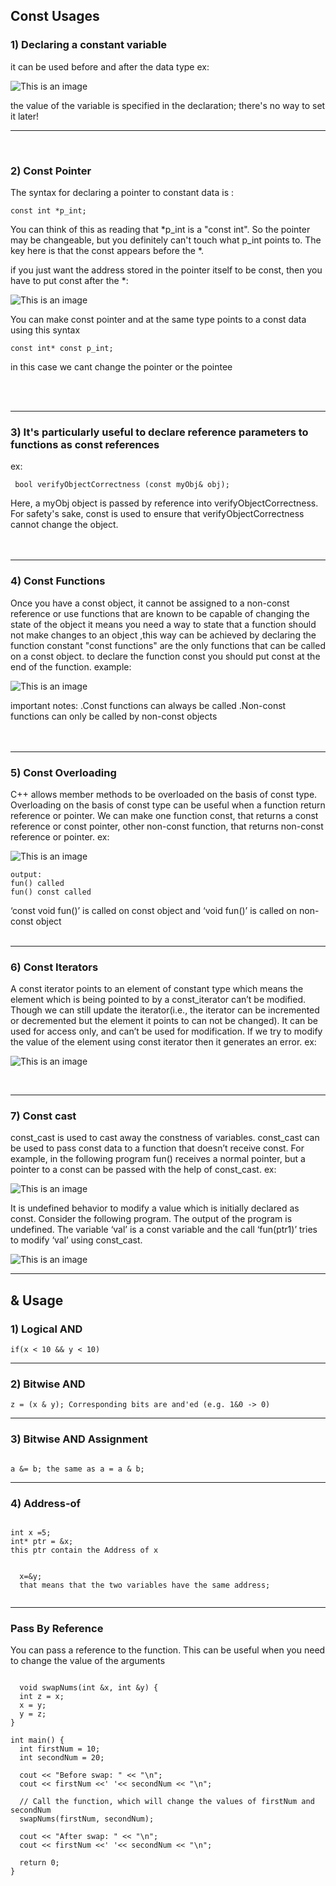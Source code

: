 <h2>Const Usages</h2> 

<h3>1) Declaring a constant variable</h3> it can be used before and after the data type 
ex:

  ![This is an image](/Const_A.png)

 the value of the variable is specified in the declaration; there's no way to set it later!
<hr>
<br>
                                                                      
 <h3>2) Const Pointer</h3>
 The syntax for declaring a pointer to constant data is :
 
 ```
 const int *p_int;
 ```
 
 You can think of this as reading that *p_int is a "const int". So the pointer may be changeable,
 but you definitely can't touch what p_int points to. The key here is that the const appears before the *. 

  if you just want the address stored in the pointer itself to be const, then you have to put const after the *:
  
  ![This is an image](/Const_BA.png)
  

<p>You can make const pointer and at the same type points to a const data using this syntax</p>

```
const int* const p_int; 
```
<p>in this case we cant change the pointer or the pointee</p>
<br>
<br>
<hr>
<h3>3) It's particularly useful to declare reference parameters to functions as const references</h3>
ex:

```
 bool verifyObjectCorrectness (const myObj& obj);
```

Here, a myObj object is passed by reference into verifyObjectCorrectness. 
For safety's sake, const is used to ensure that verifyObjectCorrectness cannot change the object.
<br>
<br>
<br>
<hr>
<h3>4) Const Functions</h3>
 Once you have a const object,
 it cannot be assigned to a non-const reference or use functions that are known to be capable of changing the state of the object
 it means you need a way to state that a function should not make changes to an object ,this way can be achieved by declaring the function constant
 "const functions" are the only functions that can be called on a const object.
 to declare the function const you should put const at the end of the function.
 example:

![This is an image](/Const_fun.png) 

important notes:
.Const functions can always be called
.Non-const functions can only be called by non-const objects
<br>
<br>
<br>
<hr>
<h3>5) Const Overloading</h3>
C++ allows member methods to be overloaded on the basis of const type.
Overloading on the basis of const type can be useful when a function return reference or pointer.
We can make one function const, that returns a const reference or const pointer,
other non-const function, that returns non-const reference or pointer.
ex:

![This is an image](/Const_ov.png) 

```
output:
fun() called
fun() const called
```

‘const void fun()’ is called on const object and ‘void fun()’ is called on non-const object
<br>
<br>
<hr>
<h3>6) Const Iterators</h3>
A const iterator points to an element of constant type which means the element which is being pointed to by a const_iterator can’t be modified.
Though we can still update the iterator(i.e., the iterator can be incremented or decremented but the element it points to can not be changed). 
It can be used for access only, and can’t be used for modification. 
If we try to modify the value of the element using const iterator then it generates an error.
ex:

![This is an image](/Const_it.png) 

<br>
<hr>
<h3>7) Const cast</h3>
const_cast is used to cast away the constness of variables.
const_cast can be used to pass const data to a function that doesn’t receive const.
For example, in the following program fun() receives a normal pointer, but a pointer to a const can
be passed with the help of const_cast.
ex:

![This is an image](/Const_cast.png)


It is undefined behavior to modify a value which is initially declared as const.
Consider the following program. The output of the program is undefined.
The variable ‘val’ is a const variable and the call ‘fun(ptr1)’ tries to modify ‘val’ using const_cast.

![This is an image](/Const_casta.png)
<hr>
<h3>
<h2>& Usage</h2>
<h3>1) Logical AND</h3>
  
  
  ```
  if(x < 10 && y < 10)
  ```

  
  <hr>  
  
  <h3>2) Bitwise AND</h3>
  
  
  ```
  z = (x & y); Corresponding bits are and'ed (e.g. 1&0 -> 0)
  ```
  
  
  <hr>
  
<h3>3) Bitwise AND Assignment</h3>
 
  
 ```
  
 a &= b; the same as a = a & b;
 
  ```
  
  
  <hr>
  <h3>4) Address-of</h3>
  
  
  ```
  
  int x =5;
  int* ptr = &x;
  this ptr contain the Address of x
  
  ```
  
```
  
  x=&y;
  that means that the two variables have the same address;
  
```
  
  
  <hr>
  <h3>Pass By Reference</h3>
  <p>You can pass a reference to the function. This can be useful when you need to change the value of the arguments</p>
  
  
```

  void swapNums(int &x, int &y) {
  int z = x;
  x = y;
  y = z;
}

int main() {
  int firstNum = 10;
  int secondNum = 20;

  cout << "Before swap: " << "\n";
  cout << firstNum <<' '<< secondNum << "\n";

  // Call the function, which will change the values of firstNum and secondNum
  swapNums(firstNum, secondNum);

  cout << "After swap: " << "\n";
  cout << firstNum <<' '<< secondNum << "\n";

  return 0;
}

  ```
  
